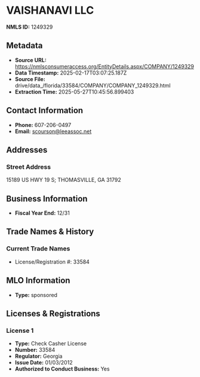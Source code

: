 # VAISHANAVI LLC

**NMLS ID:** 1249329

## Metadata
- **Source URL:** https://nmlsconsumeraccess.org/EntityDetails.aspx/COMPANY/1249329
- **Data Timestamp:** 2025-02-17T03:07:25.187Z
- **Source File:** drive/data_/florida/33584/COMPANY/COMPANY_1249329.html
- **Extraction Time:** 2025-05-27T10:45:56.899403

## Contact Information
- **Phone:** 607-206-0497
- **Email:** scourson@leeassoc.net

## Addresses
### Street Address
15189 US HWY 19 S; THOMASVILLE, GA 31792

## Business Information
- **Fiscal Year End:** 12/31

## Trade Names & History
### Current Trade Names
- License/Registration #: 33584

## MLO Information
- **Type:** sponsored

## Licenses & Registrations

### License 1
- **Type:** Check Casher License
- **Number:** 33584
- **Regulator:** Georgia
- **Issue Date:** 01/03/2012
- **Authorized to Conduct Business:** Yes

